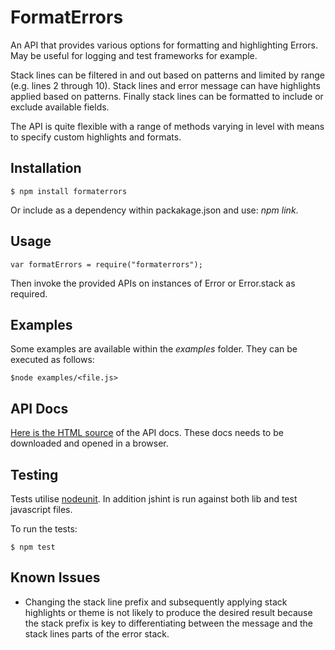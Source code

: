 FormatErrors
============

An API that provides various options for formatting and highlighting Errors. May be useful for logging and test
frameworks for example.

Stack lines can be filtered in and out based on patterns and limited by range (e.g. lines 2 through 10). Stack lines
and error message can have highlights applied based on patterns. Finally stack lines can be formatted to include or
exclude available fields.

The API is quite flexible with a range of methods varying in level with means to specify custom highlights and
formats.


Installation
------------

    $ npm install formaterrors

Or include as a dependency within packakage.json and use: *npm link*.


Usage
-----

    var formatErrors = require("formaterrors");


Then invoke the provided APIs on instances of Error or Error.stack as required.


Examples
--------

Some examples are available within the *examples* folder. They can be executed as follows:

    $node examples/<file.js>

    
API Docs
--------

[Here is the HTML source](https://github.com/allanmboyd/formaterrors/blob/master/docs/out "API Docs")
of the API docs. These docs needs to be downloaded and opened in a browser.


Testing
-------

Tests utilise [nodeunit](https://github.com/caolan/nodeunit). In addition jshint is run against both lib and test
javascript files.

To run the tests:

    $ npm test


Known Issues
------------


  * Changing the stack line prefix and subsequently applying stack highlights or theme is not likely to produce the
    desired result because the stack prefix is key to differentiating between the message and the stack lines parts of
    the error stack.



